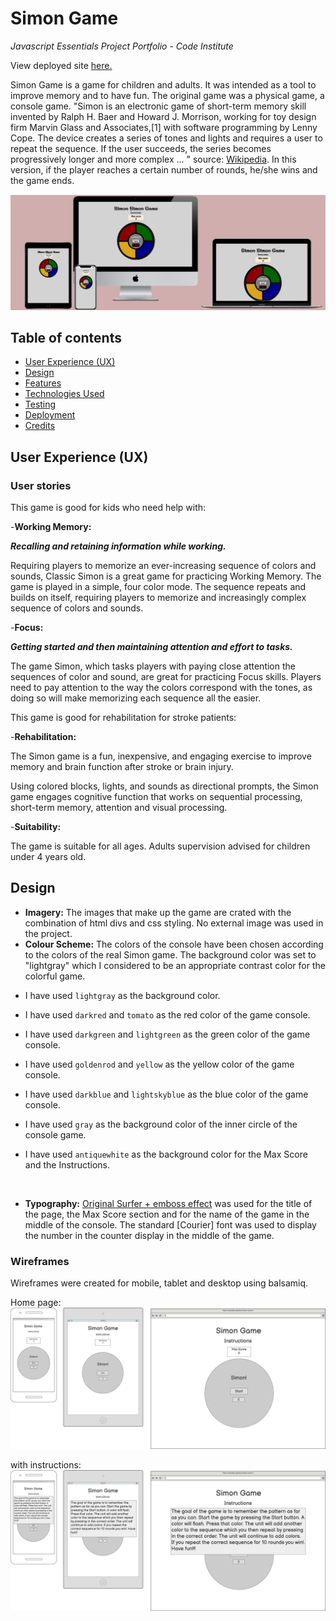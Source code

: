 # Simon Game

_Javascript Essentials Project Portfolio - Code Institute_

View deployed site [here.](https://davidelan.github.io/simon-game/)

Simon Game is a game for children and adults. It was intended as a tool to improve memory and to have fun.
The original game was a physical game, a console game. 
"Simon is an electronic game of short-term memory skill invented by Ralph H. Baer and Howard J. Morrison, working for toy design firm Marvin Glass and Associates,[1] with software programming by Lenny Cope. The device creates a series of tones and lights and requires a user to repeat the sequence. If the user succeeds, the series becomes progressively longer and more complex ... " source: [Wikipedia](https://en.wikipedia.org/wiki/Simon_(game)).
In this version, if the player reaches a certain number of rounds, he/she wins and the game ends. 

![Responsive Mockup](documentation/features/CI_P2_Mockup.jpg)

## Table of contents

- [User Experience (UX)](#user-experience)
- [Design](#design)
- [Features](#features)
- [Technologies Used](#technologies-used)
- [Testing](#testing)
- [Deployment](#deployment)
- [Credits](#credits)

## User Experience (UX)

### User stories

This game is good for kids who need help with:

-**Working Memory:**<br>

***Recalling and retaining information while working.***

Requiring players to memorize an ever-increasing sequence of colors and sounds, Classic Simon is a great game for practicing Working Memory. The game is played in a simple, four color mode. The sequence repeats and builds on itself, requiring players to memorize and increasingly complex sequence of colors and sounds.

-**Focus:**<br>

***Getting started and then maintaining attention and effort to tasks.***

The game Simon, which tasks players with paying close attention the sequences of color and sound, are great for practicing Focus skills. Players need to pay attention to the way the colors correspond with the tones, as doing so will make memorizing each sequence all the easier.

This game is good for rehabilitation for stroke patients:

-**Rehabilitation:**<br>

The Simon game is a fun, inexpensive, and engaging exercise to improve memory and brain function after stroke or brain injury.

Using colored blocks, lights, and sounds as directional prompts, the Simon game engages cognitive function that works on sequential processing, short-term memory, attention and visual processing.

-**Suitability:**<br>

The game is suitable for all ages. Adults supervision advised for children under 4 years old.

## Design

- **Imagery:**
  The images that make up the game are crated with the combination of html divs and css styling. No external image was used in the project.
- **Colour Scheme:**
  The colors of the console have been chosen according to the colors of the real Simon game. The background color was set to "lightgray" which I considered to be an appropriate contrast color for the colorful game.  

* I have used `lightgray` as the background color.

* I have used `darkred` and `tomato` as the red color of the game console.
* I have used `darkgreen` and `lightgreen` as the green color of the game console.
* I have used `goldenrod` and `yellow` as the yellow color of the game console.
* I have used `darkblue` and `lightskyblue` as the blue color of the game console.

* I have used `gray` as the background color of the inner circle of the console game.

* I have used `antiquewhite` as the background color for the Max Score and the Instructions.
 <br>

- **Typography:**
  [Original Surfer + emboss effect](https://fonts.googleapis.com/css?family=Original+Surfer&effect=emboss) was used for the title of the page, the Max Score section and for the name of the game in the middle of the console.
  The standard [Courier] font was used to display the number in the counter display in the middle of the game. 
  

### Wireframes

Wireframes were created for mobile, tablet and desktop using balsamiq.

Home page:
![Home Page](documentation/wireframes/all_home_wf.png)

with instructions:
![Instructions Page](documentation/wireframes/all_instructions_wf.png)
